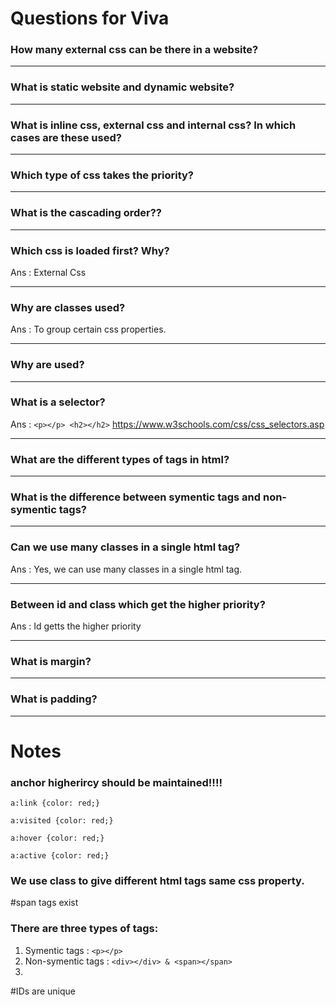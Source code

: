 # Questions for Viva

### How many external css can be there in a website?
***
### What is static website and dynamic website?
***
### What is inline css, external css and internal css? In which cases are these used? 
***
### Which type of css takes the priority? 
***
### What is the cascading order??
***
### Which css is loaded first? Why?
Ans : External Css
***
### Why are classes used?
Ans : To group certain css properties.
***
### Why are <id> used?
***
### What is a selector?
Ans : `<p></p> <h2></h2>`
https://www.w3schools.com/css/css_selectors.asp
***
### What are the different types of tags in html?
***
### What is the difference between symentic tags and non-symentic tags?
***
### Can we use many classes in a single html tag?
Ans : Yes, we can use many classes in a single html tag.
***
### Between id and class which get the higher priority?
Ans : Id getts the higher priority
***
### What is margin?
***
### What is padding?
***


# Notes 

### anchor higherircy should be maintained!!!!
`a:link {color: red;}`

`a:visited {color: red;}`

`a:hover {color: red;}`

`a:active {color: red;}`

### We use class to  give different html tags same css property.

#span tags exist

### There are three types of tags:

1) Symentic tags : `<p></p>`
2) Non-symentic tags : `<div></div> & <span></span>`
3)  

#IDs are unique
